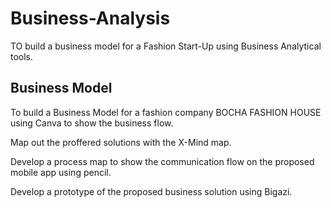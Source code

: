 # Business-Analysis
TO build a business model for a Fashion Start-Up using Business Analytical tools.

## Business Model
To build a Business Model for a fashion company BOCHA FASHION HOUSE using Canva to show the business flow.

Map out the proffered solutions with the X-Mind map.

Develop a process map to show the communication flow on the proposed mobile app using pencil.

Develop a prototype of the proposed business solution using Bigazi.


